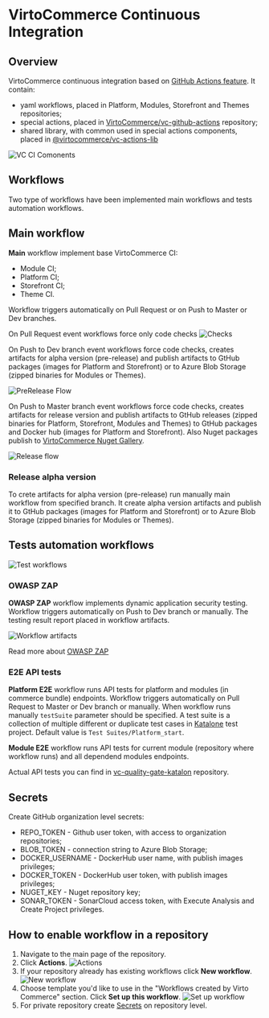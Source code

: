 # VirtoCommerce Continuous Integration

## Overview

VirtoCommerce continuous integration based on [GitHub Actions feature](https://docs.github.com/en/free-pro-team@latest/actions/learn-github-actions/introduction-to-github-actions). It contain:

* yaml workflows, placed in Platform, Modules, Storefront and Themes repositories;
* special actions, placed in [VirtoCommerce/vc-github-actions](https://github.com/VirtoCommerce/vc-github-actions) repository;
* shared library, with common used in special actions components, placed in [@virtocommerce/vc-actions-lib](https://www.npmjs.com/package/@virtocommerce/vc-actions-lib)

![VC CI Comonents](media/GitHub-Actions-flows-VC-CI-Components.png)

## Workflows

Two type of workflows have been implemented main workflows and tests automation workflows.

## Main workflow

**Main** workflow implement base VirtoCommerce CI:

* Module CI;
* Platform CI;
* Storefront CI;
* Theme CI.

Workflow triggers automatically on Pull Request or on Push to Master or Dev branches.

On Pull Request event workflows force only code checks
![Checks](media/GitHub-Actions-flows-Checks-Flow.png)

On Push to Dev branch event workflows force code checks, creates artifacts for alpha version (pre-release) and publish artifacts to GtHub packages (images for Platform and Storefront) or to Azure Blob Storage (zipped binaries for Modules or Themes).

![PreRelease Flow](media/GitHub-Actions-flows-PreRelease-Flow.png)

On Push to Master branch event workflows force code checks, creates artifacts for release version and publish artifacts to GtHub releases (zipped binaries for Platform, Storefront, Modules and Themes) to GtHub packages and Docker hub (images for Platform and Storefront). Also Nuget packages publish to [VirtoCommerce Nuget Gallery](https://www.nuget.org/profiles/VirtoCommerce).

![Release flow](media/GitHub-Actions-flows-Release-Flow.png)

### Release alpha version

To crete artifacts for alpha version (pre-release) run manually main workflow from specified branch. It create alpha version artifacts and publish it to GtHub packages (images for Platform and Storefront) or to Azure Blob Storage (zipped binaries for Modules or Themes).

## Tests automation workflows

![Test workflows](media/GitHub-Actions-flows-Tests-automations-Flow.png)

### OWASP ZAP

**OWASP ZAP** workflow implements dynamic application security testing. Workflow triggers automatically on Push to Dev branch or manually. The testing result report placed in workflow artifacts.

![Workflow artifacts](media/action-artifacts.png)

Read more about [OWASP ZAP](https://www.zaproxy.org/docs/docker/full-scan/)

### E2E API tests

**Platform E2E** workflow runs API tests for platform and modules (in commerce bundle) endpoints. Workflow triggers automatically on Pull Request to Master or Dev branch or manually. When workflow runs manually `testSuite` parameter should be specified. A test suite is a collection of multiple different or duplicate test cases in [Katalone](https://docs.katalon.com/) test project. Default value is `Test Suites/Platform_start`.

**Module E2E** workflow runs API tests for current module (repository where workflow runs) and all dependend modules endpoints.

Actual API tests you can find in [vc-quality-gate-katalon](https://github.com/VirtoCommerce/vc-quality-gate-katalon) repository.

## Secrets

Create GitHub organization level secrets:

* REPO_TOKEN - Github user token, with access to organization repositories;
* BLOB_TOKEN - connection string to Azure Blob Storage;
* DOCKER_USERNAME - DockerHub user name,  with publish images privileges;
* DOCKER_TOKEN - DockerHub user token,  with publish images privileges;
* NUGET_KEY - Nuget repository key;
* SONAR_TOKEN - SonarCloud access token, with Execute Analysis and Create Project privileges.

## How to enable workflow in a repository

1. Navigate to the main page of the repository.
1. Click **Actions**.
![Actions](media/activate-actions.png)
1. If your repository already has existing workflows click **New workflow**.
![New workflow](media/new-workflow.png)
1. Choose template you'd like to use in the "Workflows created by Virto Commerce" section. Click **Set up this workflow**.
![Set up workflow](media/setup-this-workflow.png)
1. For private repository create [Secrets](#Secrets) on repository level.
